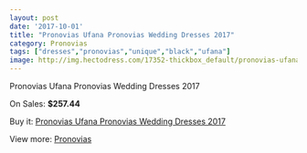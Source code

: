 ```yaml
---
layout: post
date: '2017-10-01'
title: "Pronovias Ufana Pronovias Wedding Dresses 2017"
category: Pronovias
tags: ["dresses","pronovias","unique","black","ufana"]
image: http://img.hectodress.com/17352-thickbox_default/pronovias-ufana-pronovias-wedding-dresses-2013.jpg
---
```

Pronovias Ufana Pronovias Wedding Dresses 2017

On Sales: **$257.44**
<a href="https://www.hectodress.com/pronovias/8173-pronovias-ufana-pronovias-wedding-dresses-2013.html"><amp-img layout="responsive" width="600" height="600" src="//img.hectodress.com/17352-thickbox_default/pronovias-ufana-pronovias-wedding-dresses-2013.jpg" alt="Pronovias Ufana Pronovias Wedding Dresses 2017 0" /></a>
<a href="https://www.hectodress.com/pronovias/8173-pronovias-ufana-pronovias-wedding-dresses-2013.html"><amp-img layout="responsive" width="600" height="600" src="//img.hectodress.com/17355-thickbox_default/pronovias-ufana-pronovias-wedding-dresses-2013.jpg" alt="Pronovias Ufana Pronovias Wedding Dresses 2017 1" /></a>
<a href="https://www.hectodress.com/pronovias/8173-pronovias-ufana-pronovias-wedding-dresses-2013.html"><amp-img layout="responsive" width="600" height="600" src="//img.hectodress.com/17354-thickbox_default/pronovias-ufana-pronovias-wedding-dresses-2013.jpg" alt="Pronovias Ufana Pronovias Wedding Dresses 2017 2" /></a>
<a href="https://www.hectodress.com/pronovias/8173-pronovias-ufana-pronovias-wedding-dresses-2013.html"><amp-img layout="responsive" width="600" height="600" src="//img.hectodress.com/17353-thickbox_default/pronovias-ufana-pronovias-wedding-dresses-2013.jpg" alt="Pronovias Ufana Pronovias Wedding Dresses 2017 3" /></a>

Buy it: [Pronovias Ufana Pronovias Wedding Dresses 2017](https://www.hectodress.com/pronovias/8173-pronovias-ufana-pronovias-wedding-dresses-2013.html "Pronovias Ufana Pronovias Wedding Dresses 2017")

View more: [Pronovias](https://www.hectodress.com/139-pronovias "Pronovias")